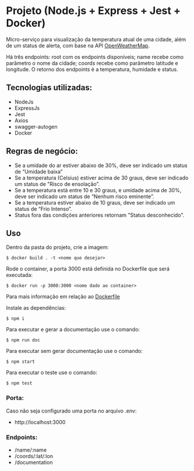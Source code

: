 # Projeto (Node.js + Express + Jest + Docker)

Micro-serviço para visualização da temperatura atual de uma cidade, além de um status de alerta, com base na API [OpenWeatherMap](https://openweathermap.org/current).

Há três endpoints: root com os endpoints disponíveis; name recebe como parâmetro o nome da cidade; coords recebe como parâmetro latitude e longitude. O retorno dos endpoints é a temperatura, humidade e status. 

## Tecnologias utilizadas:

- NodeJs
- ExpressJs
- Jest 
- Axios 
- swagger-autogen
- Docker

## Regras de negócio:

- Se a umidade do ar estiver abaixo de 30%, deve ser indicado um status de “Umidade baixa”
- Se a temperatura (Celsius) estiver acima de 30 graus, deve ser indicado um status de
"Risco de ensolação”.
- Se a temperatura está entre 10 e 30 graus, e umidade acima de 30%, deve ser indicado um
status de “Nenhum risco eminente”.
- Se a temperatura estiver abaixo de 10 graus, deve ser indicado um status de “Frio Intenso”.
- Status fora das condições anteriores retornam "Status desconhecido".


## Uso

Dentro da pasta do projeto, crie a imagem:

```
$ docker build . -t <nome que desejar>
```

Rode o container, a porta 3000 está definida no Dockerfile que será executada:

```
$ docker run -p 3000:3000 <nome dado ao container>
```
Para mais informação em relação ao [Dockerfile](https://docs.docker.com/engine/reference/builder/)

Instale as dependências:

```
$ npm i
```

Para executar e gerar a documentação use o comando:

```
$ npm run doc
```

Para executar sem gerar documentação use o comando:

```
$ npm start
```

Para executar o teste use o comando:

```
$ npm test
```

### Porta:
Caso não seja configurado uma porta no arquivo .env:

- http://localhost:3000

### Endpoints:

- /name/:name
- /coords/:lat/:lon
- /documentation

